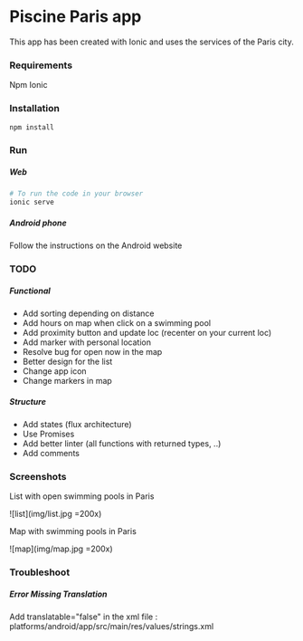 # Piscine Paris app

This app has been created with Ionic and uses the services of the Paris city.

### Requirements

Npm
Ionic

### Installation

``` bash
npm install
```

### Run

##### Web

``` bash
# To run the code in your browser
ionic serve
```

##### Android phone

Follow the instructions on the Android website

### TODO

##### Functional

* Add sorting depending on distance
* Add hours on map when click on a swimming pool
* Add proximity button and update loc (recenter on your current loc)
* Add marker with personal location
* Resolve bug for open now in the map
* Better design for the list
* Change app icon
* Change markers in map

##### Structure 

* Add states (flux architecture)
* Use Promises
* Add better linter (all functions with returned types, ..)
* Add comments

### Screenshots

List with open swimming pools in Paris

![list](img/list.jpg =200x)

Map with swimming pools in Paris

![map](img/map.jpg =200x)

### Troubleshoot

##### Error Missing Translation

Add translatable="false" in the xml file : platforms/android/app/src/main/res/values/strings.xml


